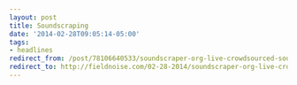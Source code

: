 ```yaml
---
layout: post 
title: Soundscraping
date: '2014-02-28T09:05:14-05:00' 
tags: 
- headlines 
redirect_from: /post/78106640533/soundscraper-org-live-crowdsourced-soundscaping/
redirect_to: http://fieldnoise.com/02-28-2014/soundscraper-org-live-crowdsourced-soundscaping/
--- 
```


